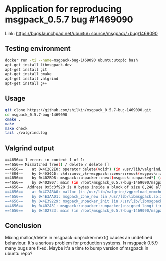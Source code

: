 # Application for reproducing msgpack_0.5.7 bug #1469090

Link: https://bugs.launchpad.net/ubuntu/+source/msgpack/+bug/1469090

## Testing environment
```bash
docker run -ti --name=msgpack-bug-1469090 ubuntu:utopic bash
apt-get install libmsgpack-dev
apt-get install git
apt-get install cmake
apt-get install valgrind
apt-get install g++
```
## Usage
```bash
git clone https://github.com/shilkin/msgpack_0.5.7-bug-1469090.git
cd msgpack_0.5.7-bug-1469090
cmake .
make
make check
tail ./valgrind.log
```
## Valgrind output
```bash
==4656== 1 errors in context 1 of 1:
==4656== Mismatched free() / delete / delete []
==4656==    at 0x4C2C2E0: operator delete(void*) (in /usr/lib/valgrind/vgpreload_memcheck-amd64-linux.so)
==4656==    by 0x40302B: std::auto_ptr<msgpack::zone>::reset(msgpack::zone*) (in /root/msgpack_0.5.7-bug-1469090/msgpack_0.5.7-bug-1469090-reproduce)
==4656==    by 0x402BD8: msgpack::unpacker::next(msgpack::unpacked*) (in /root/msgpack_0.5.7-bug-1469090/msgpack_0.5.7-bug-1469090-reproduce)
==4656==    by 0x402807: main (in /root/msgpack_0.5.7-bug-1469090/msgpack_0.5.7-bug-1469090-reproduce)
==4656==  Address 0x5c3f920 is 0 bytes inside a block of size 8,248 alloc'd
==4656==    at 0x4C2ABA0: malloc (in /usr/lib/valgrind/vgpreload_memcheck-amd64-linux.so)
==4656==    by 0x4E3AAD1: msgpack_zone_new (in /usr/lib/libmsgpack.so.3.0.0)
==4656==    by 0x4E39229: msgpack_unpacker_init (in /usr/lib/libmsgpack.so.3.0.0)
==4656==    by 0x402A31: msgpack::unpacker::unpacker(unsigned long) (in /root/msgpack_0.5.7-bug-1469090/msgpack_0.5.7-bug-1469090-reproduce)
==4656==    by 0x402733: main (in /root/msgpack_0.5.7-bug-1469090/msgpack_0.5.7-bug-1469090-reproduce)
```

## Conclusion
Mixing malloc/delete in msgpack::unpacker::next() causes an undefined behaviour. It's a serious problem for production systems.
In msgpack 0.5.9 many bugs are fixed. Maybe it's a time to bump version of msgpack in ubuntu repo?

